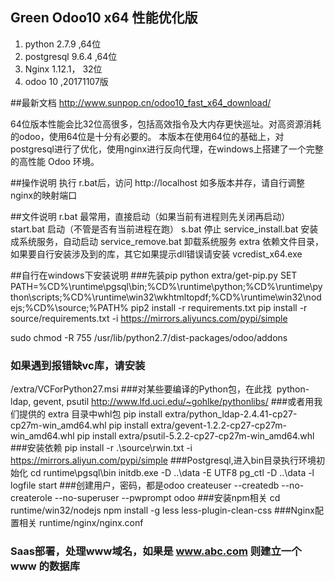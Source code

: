 Green Odoo10 x64 性能优化版
----
1. python 2.7.9 ,64位
2. postgresql 9.6.4 ,64位
3. Nginx 1.12.1， 32位
4. odoo 10 ,20171107版

##最新文档
http://www.sunpop.cn/odoo10_fast_x64_download/

64位版本性能会比32位高很多，包括高效指令及大内存更快巡址。对高资源消耗的odoo，使用64位是十分有必要的。
本版本在使用64位的基础上，对postgresql进行了优化，使用nginx进行反向代理，在windows上搭建了一个完整的高性能 Odoo 环境。

##操作说明
执行 r.bat后，访问
http://localhost
如多版本并存，请自行调整nginx的映射端口

##文件说明
r.bat   最常用，直接启动（如果当前有进程则先关闭再启动）
start.bat 启动（不管是否有当前进程在跑）
s.bat 停止
service_install.bat 安装成系统服务，自动启动
service_remove.bat 卸载系统服务
extra 依赖文件目录，如果要自行安装涉及到的库，其它如果提示dll错误请安装 vcredist_x64.exe

##自行在windows下安装说明
###先装pip
python extra/get-pip.py
SET PATH=%CD%\runtime\pgsql\bin;%CD%\runtime\python;%CD%\runtime\python\scripts;%CD%\runtime\win32\wkhtmltopdf;%CD%\runtime\win32\nodejs;%CD%\source;%PATH%
pip2 install -r requirements.txt
pip install -r source/requirements.txt -i https://mirrors.aliyuncs.com/pypi/simple

sudo chmod -R 755 /usr/lib/python2.7/dist-packages/odoo/addons

### 如果遇到报错缺vc库，请安装
/extra/VCForPython27.msi
###对某些要编译的Python包，在此找  python-ldap, gevent, psutil
http://www.lfd.uci.edu/~gohlke/pythonlibs/
###或者用我们提供的 extra 目录中whl包
pip install extra/python_ldap-2.4.41-cp27-cp27m-win_amd64.whl
pip install extra/gevent-1.2.2-cp27-cp27m-win_amd64.whl
pip install extra/psutil-5.2.2-cp27-cp27m-win_amd64.whl
###安装依赖
pip install -r .\source\rwin.txt  -i https://mirrors.aliyun.com/pypi/simple
###Postgresql,进入bin目录执行环境初始化
cd runtime\pgsql\bin
initdb.exe -D ..\data -E UTF8
pg_ctl -D ..\data -l logfile start
###创建用户，密码，都是odoo
createuser --createdb --no-createrole --no-superuser --pwprompt odoo
###安装npm相关
cd runtime/win32/nodejs
npm install -g less less-plugin-clean-css
###Nginx配置相关
runtime/nginx/nginx.conf
### Saas部署，处理www域名，如果是 www.abc.com 则建立一个 www 的数据库
